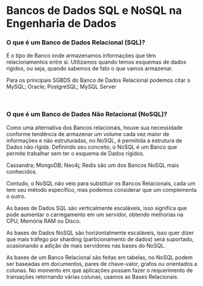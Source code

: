 <h1>Bancos de Dados SQL e NoSQL na Engenharia de Dados
 <h3>O que é um Banco de Dados Relacional (SQL)?</h3>
 <p>É o tipo de Banco onde armazenamos informações que têm relacionamentos entre si. Utilizamos quando temos esquemas de dados rígidos, ou seja, quando sabemos de fato o que vamos armazenar.</p>
 <p>Para os principais SGBDS do Banco de Dados Relacional podemos citar o MySQL; Oracle; PostgreSQL; MySQL Server</p><br/>
 <h3>O que é um Banco de Dados Não Relacional (NoSQL)?</h3>
 <p>Como uma alternativa dos Bancos relacionais, houve sua necessidade conforme tendência de armazenar um volume cada vez maior de informações e não estruturadas, no NoSQL, é permitida a estrutura de Dados não rígida. Definindo seu conceito, o NoSQL é um Banco que permite trabalhar sem ter o esquema de Dados rígidos.</p>
 <p>Cassandra; MongoDB; Neo4j; Redis são um dos Bancos NoSQL mais conhecidos.</p>
 <p>Contudo, o NoSQL não veio para substituir os Bancos Relacionais, cada um tem seu método específico, mas podemos considerar que um complementa o outro.</p>
 <p>As bases de Dados SQL são verticalmente escaláveis, isso significa que pode aumentar o carregamento em um servidor, obtendo melhorias na CPU, Memória RAM ou Disco.</p>
 <p>As bases de Dados NoSQL são horizontalmente escaláveis, isso quer dizer que mais tráfego por sharding (particionamento de dados) será suportado, ocasionando a adição de mais servidores nas bases do NoSQL.</p>
 <p>As bases de um Banco Relacional são feitas em tabelas, no NoSQL podem ser baseadas em documentos, pares de chave-valor, grafos ou orientados a colunas. No momento em que aplicações possam fazer o requerimento de transações retornando várias colunas, usamos as Bases Relacionais.</p>

